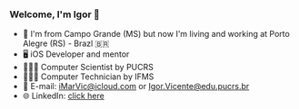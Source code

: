 ### Welcome, I'm Igor 👋


- 📍 I'm from Campo Grande (MS) but now I'm living and working at Porto Alegre (RS) - Brazl 🇧🇷
- 🖥 iOS Developer and mentor
- 👨🏻‍🎓 Computer Scientist by PUCRS
- 👨🏻‍💻 Computer Technician by IFMS
- 📧 E-mail: <a href="mailto:iMarVic@icloud.com">iMarVic@icloud.com</a> or <a href="mailto:Igor.Vicente@edu.pucrs.br">Igor.Vicente@edu.pucrs.br</a>
- 🌐 LinkedIn: <a href="https://www.linkedin.com/in/iMarVic/" target="_blank">click here</a> 
